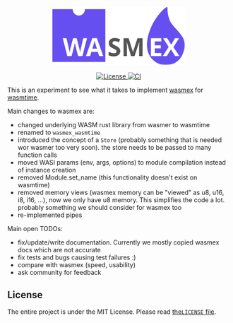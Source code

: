 <p align="center">
  <img width="300" src="./logo.svg" alt="Wasmex logo">
</p>
<p align="center">
  <a href="https://github.com/tessi/wasmex-wasmtime/blob/master/LICENSE">
    <img src="https://img.shields.io/github/license/tessi/wasmex-wasmtime.svg" alt="License">
  </a>
  <a href="https://github.com/tessi/wasmex-wasmtime/actions/workflows/elixir-ci.yaml">
    <img src="https://github.com/tessi/wasmex-wasmtime/actions/workflows/elixir-ci.yaml/badge.svg?branch=main" alt="CI">
  </a>
</p>

This is an experiment to see what it takes to implement [wasmex](https://github.com/tessi/wasmex) for [wasmtime](https://wasmtime.dev/).

Main changes to wasmex are:

* changed underlying WASM rust library from wasmer to wasmtime
* renamed to `wasmex_wasmtime`
* introduced the concept of a `Store` (probably something that is needed wor wasmer too very soon). the store needs to be passed to many function calls
* moved WASI params (env, args, options) to module compilation instead of instance creation
* removed Module.set_name (this functionality doesn't exist on wasmtime)
* removed memory views (wasmex memory can be "viewed" as u8, u16, i8, i16, ...), now we only have u8 memory. This simplifies the code a lot. probably something we should consider for wasmex too
* re-implemented pipes

Main open TODOs:

* fix/update/write documentation. Currently we mostly copied wasmex docs which are not accurate
* fix tests and bugs causing test failures :)
* compare with wasmex (speed, usability)
* ask community for feedback

## License

The entire project is under the MIT License. Please read [the`LICENSE` file](https://github.com/tessi/wasmex-wasmtime/blob/master/LICENSE).
